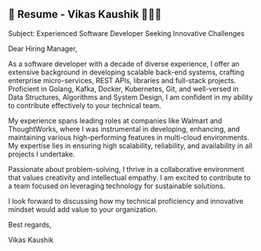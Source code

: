 ## 💼 Resume - Vikas Kaushik 👨🏻‍💻

Subject: Experienced Software Developer Seeking Innovative Challenges

Dear Hiring Manager,

As a software developer with a decade of diverse experience, I offer an extensive background in developing scalable back-end systems, crafting enterprise micro-services, REST APIs, libraries and full-stack projects. Proficient in Golang, Kafka, Docker, Kubernetes, Git, and well-versed in Data Structures, Algorithms and System Design, I am confident in my ability to contribute effectively to your technical team.

My experience spans leading roles at companies like Walmart and ThoughtWorks, where I was instrumental in developing, enhancing, and maintaining various high-performing features in multi-cloud environments. My expertise lies in ensuring high scalability, reliability, and availability in all projects I undertake.

Passionate about problem-solving, I thrive in a collaborative environment that values creativity and intellectual empathy. I am excited to contribute to a team focused on leveraging technology for sustainable solutions.

I look forward to discussing how my technical proficiency and innovative mindset would add value to your organization.

Best regards,

Vikas Kaushik
